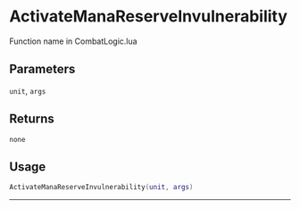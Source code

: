 # ActivateManaReserveInvulnerability
Function name in CombatLogic.lua
## Parameters
`unit`, `args`
## Returns
`none`
## Usage
```lua
ActivateManaReserveInvulnerability(unit, args)
```
---
